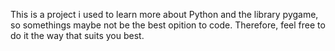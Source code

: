This is a project i used to learn more about Python and the library pygame, so somethings maybe not be the best opition to code.
Therefore, feel free to do it the way that suits you best.
